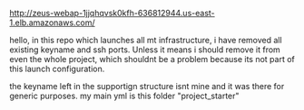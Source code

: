 http://zeus-webap-1jjqhqvsk0kfh-636812944.us-east-1.elb.amazonaws.com/


hello, in this repo which launches all mt infrastructure, i have removed 
all existing keyname and ssh ports. Unless it means i should remove it from even the whole project, 
which shouldnt be a problem because its not part of this launch configuration.

the keyname left in the supportign structure isnt mine and it was there for generic purposes.
my main yml is this folder "project_starter"